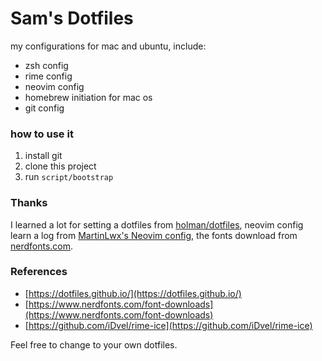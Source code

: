 # Sam's Dotfiles



my configurations for mac and ubuntu, include:

+ zsh config
+ rime config
+ neovim config
+ homebrew initiation for mac os
+ git config



### how to use it

1. install git
2. clone this project
3. run `script/bootstrap`

### Thanks

I learned a lot for setting a dotfiles from [holman/dotfiles](https://github.com/holman/dotfiles/), neovim config  learn a log from [MartinLwx's Neovim config](https://github.com/MartinLwx/dotfiles/), the fonts download from [nerdfonts.com](https://www.nerdfonts.com/font-downloads).



### References

+ [https://dotfiles.github.io/](https://dotfiles.github.io/)
+ [https://www.nerdfonts.com/font-downloads](https://www.nerdfonts.com/font-downloads)
+ [https://github.com/iDvel/rime-ice](https://github.com/iDvel/rime-ice)



Feel free to change to your own dotfiles.